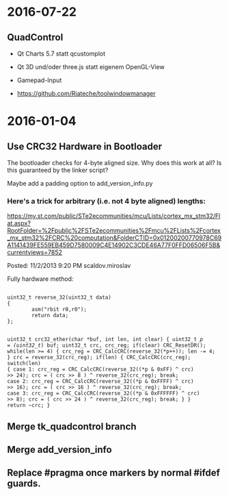 # 2016-07-22

## QuadControl

  * Qt Charts 5.7 statt qcustomplot
  * Qt 3D und/oder three.js statt eigenem OpenGL-View
  * Gamepad-Input

  * https://github.com/Riateche/toolwindowmanager


# 2016-01-04


## Use CRC32 Hardware in Bootloader

The bootloader checks for 4-byte aligned size.
Why does this work at all? Is this guaranteed by the linker script?

Maybe add a padding option to add_version_info.py


### Here's a trick for arbitrary (i.e. not 4 byte aligned) lengths:

https://my.st.com/public/STe2ecommunities/mcu/Lists/cortex_mx_stm32/Flat.aspx?RootFolder=%2Fpublic%2FSTe2ecommunities%2Fmcu%2FLists%2Fcortex_mx_stm32%2FCRC%20computation&FolderCTID=0x01200200770978C69A1141439FE559EB459D7580009C4E14902C3CDE46A77F0FFD06506F5B&currentviews=7852

Posted: 11/2/2013 9:20 PM
scaldov.miroslav


Fully hardware method:

<code>
uint32_t reverse_32(uint32_t data)
{
        asm("rbit r0,r0");
        return data;
};

uint32_t crc32_ether(char *buf, int len, int clear)
{
        uint32_t *p = (uint32_t*) buf;
        uint32_t crc, crc_reg;
        if(clear) CRC_ResetDR();
        while(len >= 4) {
                crc_reg = CRC_CalcCRC(reverse_32(*p++));
                len -= 4;
        }
        crc = reverse_32(crc_reg);
        if(len) {
                CRC_CalcCRC(crc_reg);
                switch(len) {
                        case 1:
                        crc_reg = CRC_CalcCRC(reverse_32((*p & 0xFF) ^ crc) >> 24);
                        crc = ( crc >> 8 ) ^ reverse_32(crc_reg);
                        break;
                        case 2:
                        crc_reg = CRC_CalcCRC(reverse_32((*p & 0xFFFF) ^ crc) >> 16);
                        crc = ( crc >> 16 ) ^ reverse_32(crc_reg);
                        break;
                        case 3:
                        crc_reg = CRC_CalcCRC(reverse_32((*p & 0xFFFFFF) ^ crc) >> 8);
                        crc = ( crc >> 24 ) ^ reverse_32(crc_reg);
                        break;
                }
        }
        return ~crc;
}
</code>



## Merge tk_quadcontrol branch

## Merge add_version_info

## Replace  #pragma once markers  by normal #ifdef guards.

